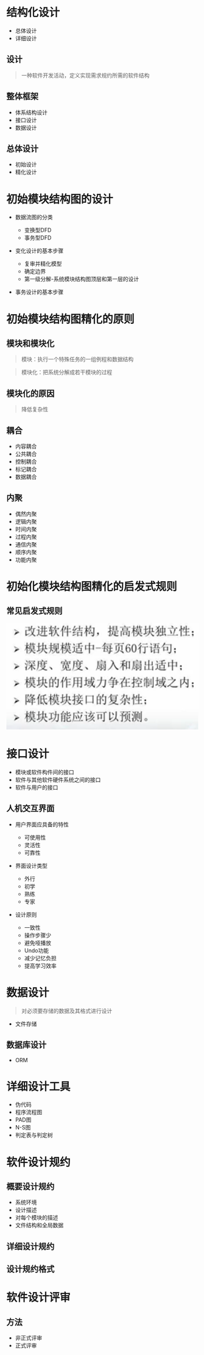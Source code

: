 # 结构化设计

- 总体设计
- 详细设计

## 设计

> 一种软件开发活动，定义实现需求规约所需的软件结构

## 整体框架

- 体系结构设计
- 接口设计
- 数据设计

## 总体设计

- 初始设计
- 精化设计

# 初始模块结构图的设计

- 数据流图的分类

  - 变换型DFD
  - 事务型DFD

- 变化设计的基本步骤

  - 复审并精化模型
  - 确定边界
  - 第一级分解-系统模块结构图顶层和第一层的设计

- 事务设计的基本步骤

# 初始模块结构图精化的原则

## 模块和模块化

> 模块：执行一个特殊任务的一组例程和数据结构

> 模块化：把系统分解成若干模块的过程

## 模块化的原因

> 降低复杂性

## 耦合

- 内容耦合
- 公共耦合
- 控制耦合
- 标记耦合
- 数据耦合

## 内聚

- 偶然内聚
- 逻辑内聚
- 时间内聚
- 过程内聚
- 通信内聚
- 顺序内聚
- 功能内聚

# 初始化模块结构图精化的启发式规则

## 常见启发式规则

![批注 2019-07-18 113207](/assets/批注%202019-07-18%20113207.png)

# 接口设计

- 模块或软件构件间的接口
- 软件与其他软件硬件系统之间的接口
- 软件与用户的接口

## 人机交互界面

- 用户界面应具备的特性

  - 可使用性
  - 灵活性
  - 可靠性

- 界面设计类型

  - 外行
  - 初学
  - 熟练
  - 专家

- 设计原则

  - 一致性
  - 操作步骤少
  - 避免哑播放
  - Undo功能
  - 减少记忆负担
  - 提高学习效率

# 数据设计

> 对必须要存储的数据及其格式进行设计

- 文件存储

## 数据库设计

- ORM

# 详细设计工具

- 伪代码
- 程序流程图
- PAD图
- N-S图
- 判定表与判定树

# 软件设计规约

## 概要设计规约

- 系统环境
- 设计描述
- 对每个模块的描述
- 文件结构和全局数据

## 详细设计规约

## 设计规约格式

# 软件设计评审

## 方法

- 非正式评审
- 正式评审


